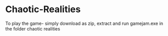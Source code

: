 # Chaotic-Realities
  To play the game- simply download as zip, extract and run gamejam.exe in the folder chaotic realities
